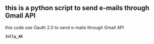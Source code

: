 
## this is a python script to send e-mails through Gmail API

this code use Oauth 2.0 to send e-mails through Gmail API

**`Jolly_AK`**
